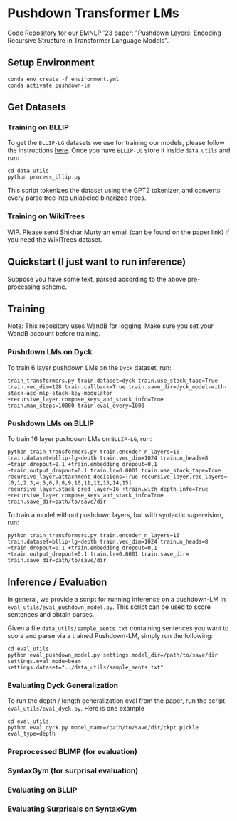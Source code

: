 # Pushdown Transformer LMs
Code Repository for our EMNLP '23 paper: "Pushdown Layers: Encoding Recursive Structure in Transformer Language Models".

## Setup Environment
```
conda env create -f environment.yml
conda activate pushdown-lm
```

## Get Datasets

### Training on BLLIP

To get the `BLLIP-LG` datasets we use for training our models, please follow the instructions [here](https://github.com/IBM/transformers-struct-guidance). Once you have `BLLIP-LG` store it inside `data_utils` and run:

```
cd data_utils
python process_bllip.py 
```

This script tokenizes the dataset using the GPT2 tokenizer, and converts every parse tree into unlabeled binarized trees.

### Training on WikiTrees

WIP. Please send Shikhar Murty an email (can be found on the paper link) if you need the WikiTrees dataset.

## Quickstart (I just want to run inference)

Suppose you have some text, parsed according to the above pre-processing scheme.

## Training
Note: This repository uses WandB for logging. Make sure you set your WandB account before training.

### Pushdown LMs on Dyck
To train 6 layer pushdown LMs on the `Dyck` dataset, run:
```
train_transformers.py train.dataset=dyck train.use_stack_tape=True train.vec_dim=128 train.callback=True train.save_dir=dyck_model-with-stack-acc-mlp-stack-key-modulator +recursive_layer.compose_keys_and_stack_info=True train.max_steps=10000 train.eval_every=1000
```

### Pushdown LMs on BLLIP

To train 16 layer pushdown LMs on `BLLIP-LG`, run:

```
python train_transformers.py train.encoder_n_layers=16 train.dataset=bllip-lg-depth train.vec_dim=1024 train.n_heads=8 +train.dropout=0.1 +train.embedding_dropout=0.1 +train.output_dropout=0.1 train.lr=0.0001 train.use_stack_tape=True recursive_layer.attachment_decisions=True recursive_layer.rec_layers=[0,1,2,3,4,5,6,7,8,9,10,11,12,13,14,15] recursive_layer.stack_pred_layer=16 +train.with_depth_info=True +recursive_layer.compose_keys_and_stack_info=True train.save_dir=path/to/save/dir
```

To train a model without pushdown layers, but with syntactic supervision, run:
```
python train_transformers.py train.encoder_n_layers=16 train.dataset=bllip-lg-depth train.vec_dim=1024 train.n_heads=8 +train.dropout=0.1 +train.embedding_dropout=0.1 +train.output_dropout=0.1 train.lr=0.0001 train.save_dir= train.save_dir=path/to/save/dir
```



## Inference / Evaluation
In general, we provide a script for running inference on a pushdown-LM in `eval_utils/eval_pushdown_model.py`. This script can be used to score sentences and obtain parses.

Given a file `data_utils/sample_sents.txt` containing sentences you want to score and parse via a trained Pushdown-LM, simply run the following:

```
cd eval_utils
python eval_pushdown_model.py settings.model_dir=/path/to/save/dir settings.eval_mode=beam settings.dataset="../data_utils/sample_sents.txt"
```


### Evaluating Dyck Generalization
To run the depth / length generalization eval from the paper, run the script: `eval_utils/eval_dyck.py`. Here is one example

```
cd eval_utils
python eval_dyck.py model_name=/path/to/save/dir/ckpt.pickle eval_type=depth 
```

### Preprocessed BLIMP (for evaluation)

### SyntaxGym (for surprisal evaluation)


### Evaluating on BLLIP

### Evaluating Surprisals on SyntaxGym